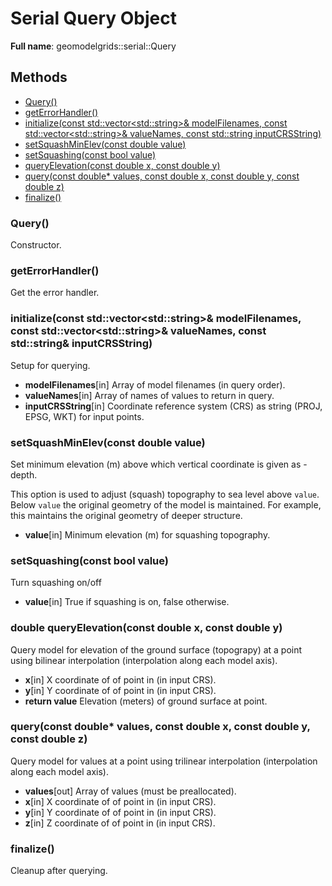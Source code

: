 # Serial Query Object 

**Full name**: geomodelgrids::serial::Query

## Methods

* [Query()](#query)
* [getErrorHandler()](#geterrorhandler)
* [initialize(const std::vector\<std::string\>& modelFilenames, const std::vector\<std::string\>& valueNames, const std::string inputCRSString)](#initializeconst-stdvector-modelfilename-const-stdvector-valuenames-const-stdstring-inputcrsstring)
* [setSquashMinElev(const double value)](#setsquashminelevconst-double-value)
* [setSquashing(const bool value)](#setsquashingconst-bool-value)
* [queryElevation(const double x, const double y)](#double-queryelevationconst-double-x-const-double-y)
* [query(const double* values, const double x, const double y, const double z)](#queryconst-double-values-const-double-x-const-double-y-const-double-z)
* [finalize()](#finalize)


### Query()

Constructor.


### getErrorHandler()

Get the error handler.


### initialize(const std::vector\<std::string\>& modelFilenames, const std::vector\<std::string\>& valueNames, const std::string& inputCRSString)

Setup for querying.

* **modelFilenames**[in] Array of model filenames (in query order).
* **valueNames**[in] Array of names of values to return in query.
* **inputCRSString**[in] Coordinate reference system (CRS) as string
  (PROJ, EPSG, WKT) for input points.


### setSquashMinElev(const double value)

Set minimum elevation (m) above which vertical coordinate is given as -depth.

This option is used to adjust (squash) topography to sea level above
`value`. Below `value` the original geometry of the model is
maintained. For example, this maintains the original geometry of
deeper structure.

* **value**[in] Minimum elevation (m) for squashing topography.


### setSquashing(const bool value)

Turn squashing on/off

* **value**[in] True if squashing is on, false otherwise.


### double queryElevation(const double x, const double y)

Query model for elevation of the ground surface (topograpy) at a point
using bilinear interpolation (interpolation along each model axis).

* **x**[in] X coordinate of of point in (in input CRS).
* **y**[in] Y coordinate of of point in (in input CRS).
* **return value** Elevation (meters) of ground surface at point.


### query(const double* values, const double x, const double y, const double z)

Query model for values at a point using trilinear interpolation
(interpolation along each model axis).

* **values**[out] Array of values (must be preallocated).
* **x**[in] X coordinate of of point in (in input CRS).
* **y**[in] Y coordinate of of point in (in input CRS).
* **z**[in] Z coordinate of of point in (in input CRS).


### finalize()

Cleanup after querying.
